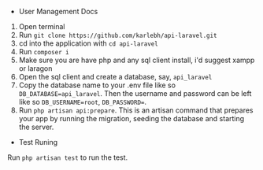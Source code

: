 -   User Management Docs

1. Open terminal
2. Run `git clone https://github.com/karlebh/api-laravel.git`
3. cd into the application with `cd api-laravel`
4. Run `composer i`
5. Make sure you are have php and any sql client install, i'd suggest xampp or laragon
6. Open the sql client and create a database, say, `api_laravel`
7. Copy the database name to your .env file like so `DB_DATABASE=api_laravel`. Then the username and password can be left like so `DB_USERNAME=root`, `DB_PASSWORD=`.
8. Run `php artisan api:prepare`. This is an artisan command that prepares your app by running the migration, seeding the database and starting the server.

-   Test Runing

Run `php artisan test` to run the test.
